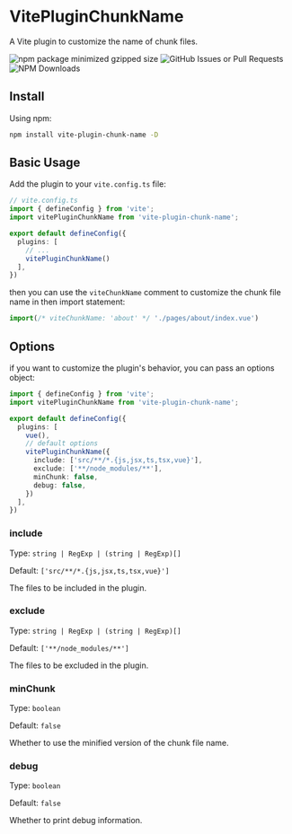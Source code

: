 # VitePluginChunkName

A Vite plugin to customize the name of chunk files.


![npm package minimized gzipped size](https://img.shields.io/bundlejs/size/vite-plugin-chunk-name%400.1.0?label=size)
![GitHub Issues or Pull Requests](https://img.shields.io/github/issues/topskys/vite-plugin-chunk-name)
![NPM Downloads](https://img.shields.io/npm/dw/vite-plugin-chunk-name)


## Install

Using npm:

```bash
npm install vite-plugin-chunk-name -D
```

## Basic Usage

Add the plugin to your `vite.config.ts` file:

```ts
// vite.config.ts
import { defineConfig } from 'vite';
import vitePluginChunkName from 'vite-plugin-chunk-name';

export default defineConfig({
  plugins: [
    // ...
    vitePluginChunkName()
  ],
})
```
then you can use the `viteChunkName` comment to customize the chunk file name in then import statement:

```ts
import(/* viteChunkName: 'about' */ './pages/about/index.vue')
```

## Options

if you want to customize the plugin's behavior, you can pass an options object:


```ts
import { defineConfig } from 'vite';
import vitePluginChunkName from 'vite-plugin-chunk-name';

export default defineConfig({
  plugins: [
    vue(),
    // default options
    vitePluginChunkName({
      include: ['src/**/*.{js,jsx,ts,tsx,vue}'],
      exclude: ['**/node_modules/**'],
      minChunk: false,
      debug: false,
    })
  ],
})
```

### include

Type: `string | RegExp | (string | RegExp)[]`

Default: `['src/**/*.{js,jsx,ts,tsx,vue}']`

The files to be included in the plugin.

### exclude

Type: `string | RegExp | (string | RegExp)[]`

Default: `['**/node_modules/**']`

The files to be excluded in the plugin.

### minChunk

Type: `boolean`

Default: `false`

Whether to use the minified version of the chunk file name.

### debug

Type: `boolean`

Default: `false`

Whether to print debug information.